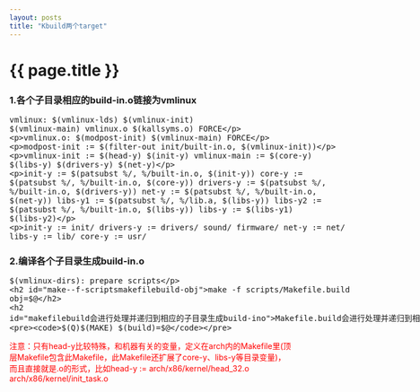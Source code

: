 ```yaml
---
layout: posts
title: "Kbuild两个target"
---
```


# {{ page.title }}
### 1.各个子目录相应的build-in.o链接为vmlinux
<xmp class="my_xmp_class">vmlinux: $(vmlinux-lds) $(vmlinux-init) $(vmlinux-main) vmlinux.o $(kallsyms.o) FORCE

vmlinux.o: $(modpost-init) $(vmlinux-main) FORCE

modpost-init := $(filter-out init/built-in.o, $(vmlinux-init))

vmlinux-init := $(head-y) $(init-y)
vmlinux-main := $(core-y) $(libs-y) $(drivers-y) $(net-y)

init-y		:= $(patsubst %/, %/built-in.o, $(init-y))
core-y		:= $(patsubst %/, %/built-in.o, $(core-y))
drivers-y	:= $(patsubst %/, %/built-in.o, $(drivers-y))
net-y		:= $(patsubst %/, %/built-in.o, $(net-y))
libs-y1		:= $(patsubst %/, %/lib.a, $(libs-y))
libs-y2		:= $(patsubst %/, %/built-in.o, $(libs-y))
libs-y		:= $(libs-y1) $(libs-y2)

init-y		:= init/
drivers-y	:= drivers/ sound/ firmware/
net-y		:= net/
libs-y		:= lib/
core-y		:= usr/
</xmp>

### 2.编译各个子目录生成build-in.o
<xmp class="my_xmp_class">$(vmlinux-dirs): prepare scripts
## make -f scripts/Makefile.build obj=$@
## Makefile.build会进行处理并递归到相应的子目录生成build-in.o
	$(Q)$(MAKE) $(build)=$@
</xmp>
<font color="red">注意：只有head-y比较特殊，和机器有关的变量，定义在arch内的Makefile里(顶层Makefile包含此Makefile，此Makefile还扩展了core-y、libs-y等目录变量)，而且直接就是.o的形式，比如head-y := arch/x86/kernel/head_32.o arch/x86/kernel/init_task.o</font>